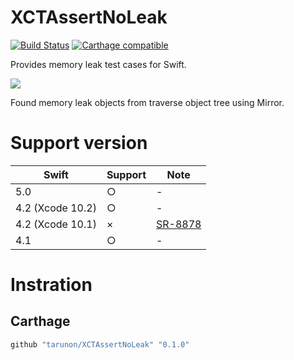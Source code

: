 # XCTAssertNoLeak
[![Build Status](https://travis-ci.org/tarunon/XCTAssertNoLeak.svg?branch=master)](https://travis-ci.org/tarunon/XCTAssertNoLeak)
[![Carthage compatible](https://img.shields.io/badge/Carthage-compatible-4BC51D.svg?style=flat)](https://github.com/Carthage/Carthage)


Provides memory leak test cases for Swift.

![](https://github.com/tarunon/XCTAssertNoLeak/blob/master/Readme/screenshot.png?raw=true)

Found memory leak objects from traverse object tree using Mirror.

# Support version
|Swift|Support|Note|
|-|-|-|
|5.0|○|-|
|4.2 (Xcode 10.2)|○|-|
|4.2 (Xcode 10.1)|×|[SR-8878](https://bugs.swift.org/browse/SR-8878)|
|4.1|○|-|

# Instration

## Carthage
```rb
github "tarunon/XCTAssertNoLeak" "0.1.0"
```
